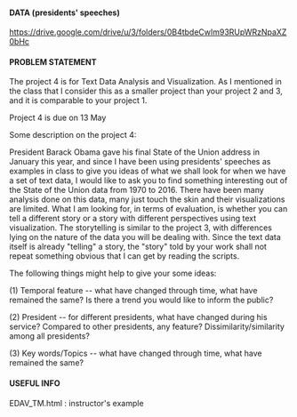 #### DATA (presidents' speeches)
https://drive.google.com/drive/u/3/folders/0B4tbdeCwIm93RUpWRzNpaXZ0bHc


#### PROBLEM STATEMENT
The project 4 is for Text Data Analysis and Visualization. As I mentioned in the class that I consider this as a smaller project than your project 2 and 3, and it is comparable to your project 1. 

Project 4 is due on 13 May


Some description on the project 4:

President Barack Obama gave his final State of the Union address in January this year, and since I have been using presidents' speeches as examples in class to give you ideas of what we shall look for when we have a set of text data, I would like to ask you to find something interesting out of the State of the Union data from 1970 to 2016. There have been many analysis done on this data, many just touch the skin and their visualizations are limited. What I am looking for, in terms of evaluation, is whether you can tell a different story or a story with different perspectives using text visualization. The storytelling is similar to the project 3, with differences lying on the nature of the data you will be dealing with. Since the text data itself is already "telling" a story, the "story" told by your work shall not repeat something obvious that I can get by reading the scripts.

The following things might help to give your some ideas:

(1) Temporal feature -- what have changed through time, what have remained the same? Is there a trend you would like to inform the public?

(2) President -- for different presidents, what have changed during his service? Compared to other presidents, any feature? Dissimilarity/similarity among all presidents?

(3) Key words/Topics -- what have changed through time, what have remained the same?


#### USEFUL INFO
EDAV_TM.html : instructor's example


